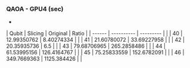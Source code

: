 ### QAOA - GPU4 (sec)
* 

| Qubit | Slicing | Original | Ratio |
| ------ | ---------- | --------- | |
| 40 | 12.99350762 | 8.40274334 | |
| 41 | 21.60780072 | 33.69227958 | |
| 42 | 20.35935736 | 6.5 | |
| 43 | 79.68706965 | 265.2858486 | |
| 44 | 61.53995156 | 126.4164767 | |
| 45 | 75.25833559 | 152.6782091 | |
| 46 | 349.7669363 | 1125.384426 | |

